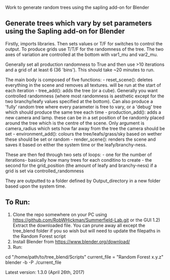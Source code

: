 
Work to generate random trees using the sapling add-on for Blender

Generate trees which vary by set parameters using the Sapling add-on for Blender
--------------------------------------------------------------------------------
Firstly, imports libraries. Then sets values or T/F for switches to control the output. To produce grids use T/T/F
for the randomness of the tree. The two axes of variation are controlled at the bottom with var1_mu and var2_mu.

Generally set all production randomness to True and then use >10 iterations and a grid of at least 6 (36 'bins').
This should take ~20 minutes to run.

The main body is composed of five functions:
	- reset_scene():
		deletes everything in the scene and removes all textures. will be run at the start of each iteration
	- tree_add():
		adds the tree (or a cube). Generally you want controlled randomness (where most randomness is aesthetic
		except for the two branchy/leafy values specified at the bottom). Can also produce a 'fully' random tree
		where every parameter is free to vary, or a 'debug' tree which should produce the same tree each time
	- production_add():
		adds a new camera and lamp. these can be in a set position of be randomly placed around the tree which
		is the centre of the scene. Only argument is camera_radius which sets how far away from the tree the
		camera should be set
	- environment_add():
		colours the tree/leafs/grass/sky based on wether these should be set or random
	- render_scene():
		renders the scene and saves it based on either the system time or the leafy/branchy-ness.

These are then fed through two sets of loops:
	- one for the number of iterations- basically how many trees for each conditino to create
	- the second for the grid_position (the amount of leafy and branchy-ness) if a grid is set via controlled_randomness

They are outputted to a folder defined by Output_directory in a new folder based upon the system time.

To Run:
--------------------------------------------------------------------------------

1) Clone the repo somewhere on your PC using https://github.com/RobWHickman/Summerfield-Lab.git or the GUI
  1.2) Extract the downloaded file. You can prune away all except the tree_blend folder if you so wish but
  will need to update the filepaths in the Random Forest script
2) Install Blender from https://www.blender.org/download/
3) Run:

cd "/home/path/to/tree_blend/Scripts"
current_file = "Random Forest x.y.z"
blender -b -P ./current_file

Latest version: 1.3.0 (April 26th, 2017)
